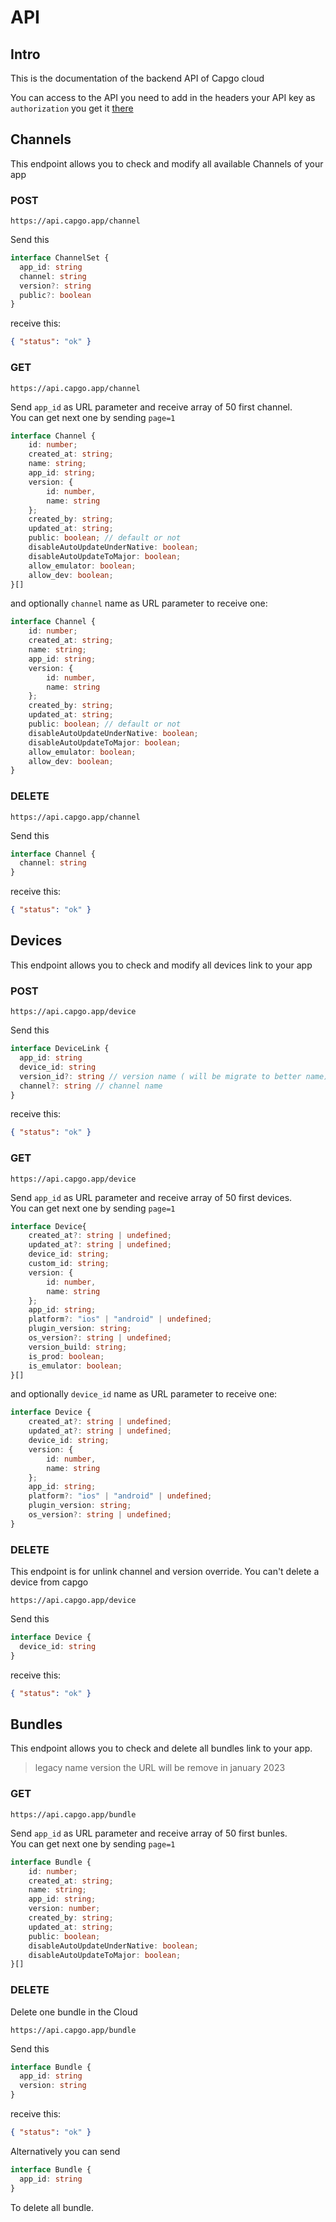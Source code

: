 # API

## Intro

This is the documentation of the backend API of Capgo cloud

You can access to the API you need to add in the headers your API key as `authorization` you get it [there](https://web.capgo.app/app/apikeys)

## Channels

This endpoint allows you to check and modify all available Channels of your app

### POST

`https://api.capgo.app/channel`

Send this

```typescript
interface ChannelSet {
  app_id: string
  channel: string
  version?: string
  public?: boolean
}
```

receive this:

```json
{ "status": "ok" }
```

### GET

`https://api.capgo.app/channel`

Send `app_id` as URL parameter and receive array of 50 first channel.\
You can get next one by sending `page=1`

```typescript
interface Channel {
    id: number;
    created_at: string;
    name: string;
    app_id: string;
    version: {
        id: number,
        name: string
    };
    created_by: string;
    updated_at: string;
    public: boolean; // default or not
    disableAutoUpdateUnderNative: boolean;
    disableAutoUpdateToMajor: boolean;
    allow_emulator: boolean;
    allow_dev: boolean;
}[]
```

and optionally `channel` name as URL parameter to receive one:

```typescript
interface Channel {
    id: number;
    created_at: string;
    name: string;
    app_id: string;
    version: {
        id: number,
        name: string
    };
    created_by: string;
    updated_at: string;
    public: boolean; // default or not
    disableAutoUpdateUnderNative: boolean;
    disableAutoUpdateToMajor: boolean;
    allow_emulator: boolean;
    allow_dev: boolean;
}
```

### DELETE

`https://api.capgo.app/channel`

Send this

```typescript
interface Channel {
  channel: string
}
```

receive this:

```json
{ "status": "ok" }
```

## Devices

This endpoint allows you to check and modify all devices link to your app

### POST&#x20;

`https://api.capgo.app/device`

Send this

```typescript
interface DeviceLink {
  app_id: string
  device_id: string
  version_id?: string // version name ( will be migrate to better name)
  channel?: string // channel name
}
```

receive this:

```json
{ "status": "ok" }
```

### GET

`https://api.capgo.app/device`

Send `app_id` as URL parameter and receive array of 50 first devices.\
You can get next one by sending `page=1`

```typescript
interface Device{
    created_at?: string | undefined;
    updated_at?: string | undefined;
    device_id: string;
    custom_id: string;
    version: {
        id: number,
        name: string
    };
    app_id: string;
    platform?: "ios" | "android" | undefined;
    plugin_version: string;
    os_version?: string | undefined;
    version_build: string;
    is_prod: boolean;
    is_emulator: boolean;
}[]       
```

and optionally `device_id` name as URL parameter to receive one:

```typescript
interface Device {
    created_at?: string | undefined;
    updated_at?: string | undefined;
    device_id: string;
    version: {
        id: number,
        name: string
    };
    app_id: string;
    platform?: "ios" | "android" | undefined;
    plugin_version: string;
    os_version?: string | undefined;
}
```

### DELETE

This endpoint is for unlink channel and version override. You can't delete a device from capgo

`https://api.capgo.app/device`

Send this

```typescript
interface Device {
  device_id: string
}
```

receive this:

```json
{ "status": "ok" }
```

## Bundles&#x20;

This endpoint allows you to check and delete all bundles link to your app.

> legacy name version the URL will be remove in january 2023

### GET

`https://api.capgo.app/bundle`

Send `app_id` as URL parameter and receive array of 50 first bunles.\
You can get next one by sending `page=1`

```typescript
interface Bundle {
    id: number;
    created_at: string;
    name: string;
    app_id: string;
    version: number;
    created_by: string;
    updated_at: string;
    public: boolean;
    disableAutoUpdateUnderNative: boolean;
    disableAutoUpdateToMajor: boolean;
}[]
```

### DELETE

Delete one bundle in the Cloud

`https://api.capgo.app/bundle`

Send this

```typescript
interface Bundle {
  app_id: string
  version: string
}
```

receive this:

```json
{ "status": "ok" }
```

Alternatively you can send&#x20;

```typescript
interface Bundle {
  app_id: string
}
```

To delete all bundle.
